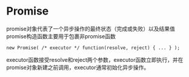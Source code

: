 # Promise
promise对象代表了一个异步操作的最终状态（完成或失败）以及结果值<br>
promise构造函数主要用于包裹非promise函数
```
new Promise( /* executor */ function(resolve, reject) { ... } );
```
executor函数接受resolve和reject两个参数，executor函数立即执行，并在promise对象新建之前调用，executor通常初始化异步操作。